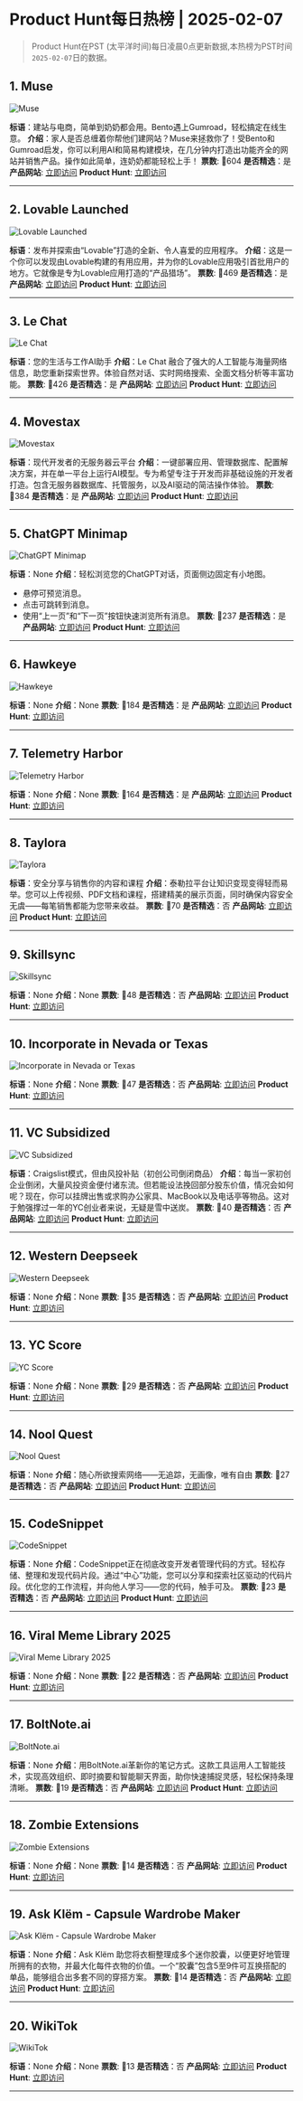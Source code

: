 # Product Hunt每日热榜 | 2025-02-07

> Product Hunt在PST (太平洋时间)每日凌晨0点更新数据,本热榜为PST时间`2025-02-07`日的数据。

## 1. Muse
![Muse](https://ph-files.imgix.net/3e556bea-eec0-4bbf-b3d0-f77b71cad8db.png?auto=format&fit=crop&frame=1&h=512&w=1024)

**标语**：建站与电商，简单到奶奶都会用。Bento遇上Gumroad，轻松搞定在线生意。
**介绍**：家人是否总缠着你帮他们建网站？Muse来拯救你了！受Bento和Gumroad启发，你可以利用AI和简易构建模块，在几分钟内打造出功能齐全的网站并销售产品。操作如此简单，连奶奶都能轻松上手！
**票数**: 🔺604
**是否精选**：是
**产品网站**:  <a href='https://www.producthunt.com/r/HFY2NCDM4ATGY4?utm_source=www.chuhaix.com' target='_blank' rel='nofollow'>立即访问</a>
**Product Hunt**:  <a href='https://www.producthunt.com/posts/muse-671b9a54-37a6-4e7a-b8db-a57374beb543?utm_source=www.chuhaix.com' target='_blank' rel='nofollow'>立即访问</a>

---

## 2. Lovable Launched
![Lovable Launched](https://ph-files.imgix.net/0442f464-79bb-4e8f-b1d6-05312264ddf5.png?auto=format&fit=crop&frame=1&h=512&w=1024)

**标语**：发布并探索由“Lovable”打造的全新、令人喜爱的应用程序。
**介绍**：这是一个你可以发现由Lovable构建的有用应用，并为你的Lovable应用吸引首批用户的地方。它就像是专为Lovable应用打造的“产品猎场”。
**票数**: 🔺469
**是否精选**：是
**产品网站**:  <a href='https://www.producthunt.com/r/HW7PQEB5FBXYTI?utm_source=www.chuhaix.com' target='_blank' rel='nofollow'>立即访问</a>
**Product Hunt**:  <a href='https://www.producthunt.com/posts/lovable-launched?utm_source=www.chuhaix.com' target='_blank' rel='nofollow'>立即访问</a>

---

## 3. Le Chat
![Le Chat](https://ph-files.imgix.net/ea6034d7-7052-4628-a68f-0f6dd8e1cd89.png?auto=format&fit=crop&frame=1&h=512&w=1024)

**标语**：您的生活与工作AI助手
**介绍**：Le Chat 融合了强大的人工智能与海量网络信息，助您重新探索世界。体验自然对话、实时网络搜索、全面文档分析等丰富功能。
**票数**: 🔺426
**是否精选**：是
**产品网站**:  <a href='https://www.producthunt.com/r/LT74MMIVQE4SKL?utm_source=www.chuhaix.com' target='_blank' rel='nofollow'>立即访问</a>
**Product Hunt**:  <a href='https://www.producthunt.com/posts/le-chat-2?utm_source=www.chuhaix.com' target='_blank' rel='nofollow'>立即访问</a>

---

## 4. Movestax
![Movestax](https://ph-files.imgix.net/1e0cf2f2-7ee9-4100-89d1-eed30f43e096.png?auto=format&fit=crop&frame=1&h=512&w=1024)

**标语**：现代开发者的无服务器云平台
**介绍**：一键部署应用、管理数据库、配置解决方案，并在单一平台上运行AI模型。专为希望专注于开发而非基础设施的开发者打造。包含无服务器数据库、托管服务，以及AI驱动的简洁操作体验。
**票数**: 🔺384
**是否精选**：是
**产品网站**:  <a href='https://www.producthunt.com/r/462NTQNRB6XRNM?utm_source=www.chuhaix.com' target='_blank' rel='nofollow'>立即访问</a>
**Product Hunt**:  <a href='https://www.producthunt.com/posts/movestax-2?utm_source=www.chuhaix.com' target='_blank' rel='nofollow'>立即访问</a>

---

## 5. ChatGPT Minimap
![ChatGPT Minimap](https://ph-files.imgix.net/68935357-e4a7-4651-af72-be03456b5911.png?auto=format&fit=crop&frame=1&h=512&w=1024)

**标语**：None
**介绍**：轻松浏览您的ChatGPT对话，页面侧边固定有小地图。  
- 悬停可预览消息。  
- 点击可跳转到消息。  
- 使用“上一页”和“下一页”按钮快速浏览所有消息。
**票数**: 🔺237
**是否精选**：是
**产品网站**:  <a href='https://www.producthunt.com/r/XJLTFD4FS7PQBJ?utm_source=www.chuhaix.com' target='_blank' rel='nofollow'>立即访问</a>
**Product Hunt**:  <a href='https://www.producthunt.com/posts/chatgpt-minimap?utm_source=www.chuhaix.com' target='_blank' rel='nofollow'>立即访问</a>

---

## 6. Hawkeye
![Hawkeye](https://ph-files.imgix.net/38bc7fd3-1199-4a64-a8c0-1e309c935cdd.png?auto=format&fit=crop&frame=1&h=512&w=1024)

**标语**：None
**介绍**：None
**票数**: 🔺184
**是否精选**：是
**产品网站**:  <a href='https://www.producthunt.com/r/GZP4IQTWTAAKIN?utm_source=www.chuhaix.com' target='_blank' rel='nofollow'>立即访问</a>
**Product Hunt**:  <a href='https://www.producthunt.com/posts/hawkeye-f1ad9d91-c50a-4160-ae56-388e16c69e1a?utm_source=www.chuhaix.com' target='_blank' rel='nofollow'>立即访问</a>

---

## 7. Telemetry Harbor
![Telemetry Harbor](https://ph-files.imgix.net/3ecc4760-0a1c-4a05-9bd5-4c767ba8f8db.png?auto=format&fit=crop&frame=1&h=512&w=1024)

**标语**：None
**介绍**：None
**票数**: 🔺164
**是否精选**：是
**产品网站**:  <a href='https://www.producthunt.com/r/3ZHDI3TKFC5JGR?utm_source=www.chuhaix.com' target='_blank' rel='nofollow'>立即访问</a>
**Product Hunt**:  <a href='https://www.producthunt.com/posts/telemetry-harbor?utm_source=www.chuhaix.com' target='_blank' rel='nofollow'>立即访问</a>

---

## 8. Taylora
![Taylora](https://ph-files.imgix.net/e7dac63f-17a9-4f11-ac57-a0bbabeb0d51.png?auto=format&fit=crop&frame=1&h=512&w=1024)

**标语**：安全分享与销售你的内容和课程
**介绍**：泰勒拉平台让知识变现变得轻而易举。您可以上传视频、PDF文档和课程，搭建精美的展示页面，同时确保内容安全无虞——每笔销售都能为您带来收益。
**票数**: 🔺70
**是否精选**：否
**产品网站**:  <a href='https://www.producthunt.com/r/XH7SECDHMSLEED?utm_source=www.chuhaix.com' target='_blank' rel='nofollow'>立即访问</a>
**Product Hunt**:  <a href='https://www.producthunt.com/posts/taylora?utm_source=www.chuhaix.com' target='_blank' rel='nofollow'>立即访问</a>

---

## 9. Skillsync
![Skillsync](https://ph-files.imgix.net/21bb80aa-d02c-4e59-bb36-9da4d6f824f1.jpeg?auto=format&fit=crop&frame=1&h=512&w=1024)

**标语**：None
**介绍**：None
**票数**: 🔺48
**是否精选**：否
**产品网站**:  <a href='https://www.producthunt.com/r/LLQFJT5PTLLFBT?utm_source=www.chuhaix.com' target='_blank' rel='nofollow'>立即访问</a>
**Product Hunt**:  <a href='https://www.producthunt.com/posts/skillsync-2?utm_source=www.chuhaix.com' target='_blank' rel='nofollow'>立即访问</a>

---

## 10. Incorporate in Nevada or Texas
![Incorporate in Nevada or Texas](https://ph-files.imgix.net/ea337d40-e44c-489d-af4c-a321d607f3b7.png?auto=format&fit=crop&frame=1&h=512&w=1024)

**标语**：None
**介绍**：None
**票数**: 🔺47
**是否精选**：否
**产品网站**:  <a href='https://www.producthunt.com/r/B535EUERWKP33V?utm_source=www.chuhaix.com' target='_blank' rel='nofollow'>立即访问</a>
**Product Hunt**:  <a href='https://www.producthunt.com/posts/incorporate-in-nevada-or-texas?utm_source=www.chuhaix.com' target='_blank' rel='nofollow'>立即访问</a>

---

## 11. VC Subsidized
![VC Subsidized](https://ph-files.imgix.net/2ae2b4a9-1e0c-4930-b897-7a3cb9d966c3.png?auto=format&fit=crop&frame=1&h=512&w=1024)

**标语**：Craigslist模式，但由风投补贴（初创公司倒闭商品）
**介绍**：每当一家初创企业倒闭，大量风投资金便付诸东流。但若能设法挽回部分股东价值，情况会如何呢？现在，你可以挂牌出售或求购办公家具、MacBook以及电话亭等物品。这对于勉强撑过一年的YC创业者来说，无疑是雪中送炭。
**票数**: 🔺40
**是否精选**：否
**产品网站**:  <a href='https://www.producthunt.com/r/GQUZOJMW7Y4OUT?utm_source=www.chuhaix.com' target='_blank' rel='nofollow'>立即访问</a>
**Product Hunt**:  <a href='https://www.producthunt.com/posts/vc-subsidized?utm_source=www.chuhaix.com' target='_blank' rel='nofollow'>立即访问</a>

---

## 12. Western Deepseek
![Western Deepseek](https://ph-files.imgix.net/3d892282-0994-4c97-936f-027df8561fd4.png?auto=format&fit=crop&frame=1&h=512&w=1024)

**标语**：None
**介绍**：None
**票数**: 🔺35
**是否精选**：否
**产品网站**:  <a href='https://www.producthunt.com/r/R43YRM2TRGDDWL?utm_source=www.chuhaix.com' target='_blank' rel='nofollow'>立即访问</a>
**Product Hunt**:  <a href='https://www.producthunt.com/posts/western-deepseek?utm_source=www.chuhaix.com' target='_blank' rel='nofollow'>立即访问</a>

---

## 13. YC Score
![YC Score](https://ph-files.imgix.net/cc27448b-fed4-4617-90d5-c30f4872e73f.png?auto=format&fit=crop&frame=1&h=512&w=1024)

**标语**：None
**介绍**：None
**票数**: 🔺29
**是否精选**：否
**产品网站**:  <a href='https://www.producthunt.com/r/CSBISLA2AZWZ7V?utm_source=www.chuhaix.com' target='_blank' rel='nofollow'>立即访问</a>
**Product Hunt**:  <a href='https://www.producthunt.com/posts/yc-score?utm_source=www.chuhaix.com' target='_blank' rel='nofollow'>立即访问</a>

---

## 14. Nool Quest
![Nool Quest](https://ph-files.imgix.net/030b83c1-d98b-4344-b6db-89eeeb3697cd.png?auto=format&fit=crop&frame=1&h=512&w=1024)

**标语**：None
**介绍**：随心所欲搜索网络——无追踪，无画像，唯有自由
**票数**: 🔺27
**是否精选**：否
**产品网站**:  <a href='https://www.producthunt.com/r/4MQEOU5KDSCI2U?utm_source=www.chuhaix.com' target='_blank' rel='nofollow'>立即访问</a>
**Product Hunt**:  <a href='https://www.producthunt.com/posts/nool-quest?utm_source=www.chuhaix.com' target='_blank' rel='nofollow'>立即访问</a>

---

## 15. CodeSnippet
![CodeSnippet](https://ph-files.imgix.net/26926431-0952-4ce2-aae6-aa006e3857e8.png?auto=format&fit=crop&frame=1&h=512&w=1024)

**标语**：None
**介绍**：CodeSnippet正在彻底改变开发者管理代码的方式。轻松存储、整理和发现代码片段。通过“中心”功能，您可以分享和探索社区驱动的代码片段。优化您的工作流程，并向他人学习——您的代码，触手可及。
**票数**: 🔺23
**是否精选**：否
**产品网站**:  <a href='https://www.producthunt.com/r/STLXZAPAPHGOXN?utm_source=www.chuhaix.com' target='_blank' rel='nofollow'>立即访问</a>
**Product Hunt**:  <a href='https://www.producthunt.com/posts/codesnippet?utm_source=www.chuhaix.com' target='_blank' rel='nofollow'>立即访问</a>

---

## 16. Viral Meme Library 2025
![Viral Meme Library 2025](https://ph-files.imgix.net/c4185a35-4353-4c90-9efb-c6b5609b73af.png?auto=format&fit=crop&frame=1&h=512&w=1024)

**标语**：None
**介绍**：None
**票数**: 🔺22
**是否精选**：否
**产品网站**:  <a href='https://www.producthunt.com/r/EU2X6CQQ2I5O7T?utm_source=www.chuhaix.com' target='_blank' rel='nofollow'>立即访问</a>
**Product Hunt**:  <a href='https://www.producthunt.com/posts/viral-meme-library-2025?utm_source=www.chuhaix.com' target='_blank' rel='nofollow'>立即访问</a>

---

## 17. BoltNote.ai
![BoltNote.ai](https://ph-files.imgix.net/9dbd7975-ad7a-4207-aef5-53b9c4a62a82.png?auto=format&fit=crop&frame=1&h=512&w=1024)

**标语**：None
**介绍**：用BoltNote.ai革新你的笔记方式。这款工具运用人工智能技术，实现高效组织、即时摘要和智能聊天界面，助你快速捕捉灵感，轻松保持条理清晰。
**票数**: 🔺19
**是否精选**：否
**产品网站**:  <a href='https://www.producthunt.com/r/MXIZUXDS2B4N7W?utm_source=www.chuhaix.com' target='_blank' rel='nofollow'>立即访问</a>
**Product Hunt**:  <a href='https://www.producthunt.com/posts/boltnote-ai?utm_source=www.chuhaix.com' target='_blank' rel='nofollow'>立即访问</a>

---

## 18. Zombie Extensions
![Zombie Extensions](https://ph-files.imgix.net/ed98a7b0-31a3-40be-89ef-a05e71cf5588.png?auto=format&fit=crop&frame=1&h=512&w=1024)

**标语**：None
**介绍**：None
**票数**: 🔺14
**是否精选**：否
**产品网站**:  <a href='https://www.producthunt.com/r/DYKYMVO4VHII5T?utm_source=www.chuhaix.com' target='_blank' rel='nofollow'>立即访问</a>
**Product Hunt**:  <a href='https://www.producthunt.com/posts/zombie-extensions?utm_source=www.chuhaix.com' target='_blank' rel='nofollow'>立即访问</a>

---

## 19. Ask Klëm - Capsule Wardrobe Maker
![Ask Klëm - Capsule Wardrobe Maker](https://ph-files.imgix.net/84a90325-ca17-4c8b-8b20-619bdc720b87.png?auto=format&fit=crop&frame=1&h=512&w=1024)

**标语**：None
**介绍**：Ask Klëm 助您将衣橱整理成多个迷你胶囊，以便更好地管理所拥有的衣物，并最大化每件衣物的价值。一个“胶囊”包含5至9件可互换搭配的单品，能够组合出多套不同的穿搭方案。
**票数**: 🔺14
**是否精选**：否
**产品网站**:  <a href='https://www.producthunt.com/r/IOK773GVJ7O2U4?utm_source=www.chuhaix.com' target='_blank' rel='nofollow'>立即访问</a>
**Product Hunt**:  <a href='https://www.producthunt.com/posts/ask-klem-capsule-wardrobe-maker?utm_source=www.chuhaix.com' target='_blank' rel='nofollow'>立即访问</a>

---

## 20. WikiTok
![WikiTok](https://ph-files.imgix.net/5086a7ad-4f66-4652-a35c-88f0c7686b27.png?auto=format&fit=crop&frame=1&h=512&w=1024)

**标语**：None
**介绍**：None
**票数**: 🔺13
**是否精选**：否
**产品网站**:  <a href='https://www.producthunt.com/r/UHEFGC4G7377BI?utm_source=www.chuhaix.com' target='_blank' rel='nofollow'>立即访问</a>
**Product Hunt**:  <a href='https://www.producthunt.com/posts/wikitok-3?utm_source=www.chuhaix.com' target='_blank' rel='nofollow'>立即访问</a>

---

